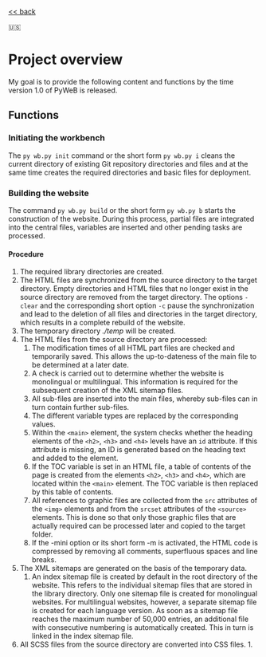 [<< back](https://github.com/michel-abele/python-website-builder)

:us:

# Project overview

My goal is to provide the following content and functions by the time version 1.0 of PyWeB is released.

## Functions

### Initiating the workbench

The `py wb.py init` command or the short form `py wb.py i` cleans the current directory of existing Git repository directories and files and at the same time creates the required directories and basic files for deployment.

### Building the website

The command `py wb.py build` or the short form `py wb.py b` starts the construction of the website. During this process, partial files are integrated into the central files, variables are inserted and other pending tasks are processed.

#### Procedure

1. The required library directories are created.
1. The HTML files are synchronized from the source directory to the target directory. Empty directories and HTML files that no longer exist in the source directory are removed from the target directory. The options `-clear` and the corresponding short option `-c` pause the synchronization and lead to the deletion of all files and directories in the target directory, which results in a complete rebuild of the website.
1. The temporary directory _./temp_ will be created.
1. The HTML files from the source directory are processed:
    1. The modification times of all HTML part files are checked and temporarily saved. This allows the up-to-dateness of the main file to be determined at a later date.
    1. A check is carried out to determine whether the website is monolingual or multilingual. This information is required for the subsequent creation of the XML sitemap files.
    1. All sub-files are inserted into the main files, whereby sub-files can in turn contain further sub-files.
    1. The different variable types are replaced by the corresponding values.
    1. Within the `<main>` element, the system checks whether the heading elements of the `<h2>`, `<h3>` and `<h4>` levels have an `id` attribute. If this attribute is missing, an ID is generated based on the heading text and added to the element.
    1. If the TOC variable is set in an HTML file, a table of contents of the page is created from the elements `<h2>`, `<h3>` and `<h4>`, which are located within the `<main>` element. The TOC variable is then replaced by this table of contents.
    1. All references to graphic files are collected from the `src` attributes of the `<img>` elements and from the `srcset` attributes of the `<source>` elements. This is done so that only those graphic files that are actually required can be processed later and copied to the target folder.
    1. If the -mini option or its short form -m is activated, the HTML code is compressed by removing all comments, superfluous spaces and line breaks.
1. The XML sitemaps are generated on the basis of the temporary data.
    1. An index sitemap file is created by default in the root directory of the website. This refers to the individual sitemap files that are stored in the library directory. Only one sitemap file is created for monolingual websites. For multilingual websites, however, a separate sitemap file is created for each language version. As soon as a sitemap file reaches the maximum number of 50,000 entries, an additional file with consecutive numbering is automatically created. This in turn is linked in the index sitemap file.
1. All SCSS files from the source directory are converted into CSS files.
    1. 